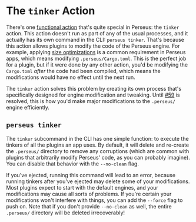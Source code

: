 # The `tinker` Action

There's one [functional action](:reference/plugins/functional) that's quite special in Perseus: the `tinker` action. This action doesn't run as part of any of the usual processes, and it actually has its own command in the CLI: `perseus tinker`. That's because this action allows plugins to modify the code of the Perseus engine. For example, applying [size optimizations](:reference/deploying/size) is a common requirement in Perseus apps, which means modifying `.perseus/Cargo.toml`. This is the perfect job for a plugin, but if it were done by any other action, you'd be modifying the `Cargo.toml` _after_ the code had been compiled, which means the modifications would have no effect until the next run.

The `tinker` action solves this problem by creating its own process that's specifically designed for engine modification and tweaking. Until [#59](https://github.com/framesurge/perseus/issues/59) is resolved, this is how you'd make major modifications to the `.perseus/` engine efficiently.

## `perseus tinker`

The `tinker` subcommand in the CLI has one simple function: to execute the tinkers of all the plugins an app uses. By default, it will delete and re-create the `.perseus/` directory to remove any corruptions (which are common with plugins that arbitrarily modify Perseus' code, as you can probably imagine). You can disable that behavior with the `--no-clean` flag.

If you've ejected, running this command will lead to an error, because running tinkers after you've ejected may delete some of your modifications. Most plugins expect to start with the default engines, and your modifications may cause all sorts of problems. If you're certain your modifications won't interfere with things, you can add the `--force` flag to push on. Note that if you don't provide `--no-clean` as well, the entire `.perseus/` directory will be deleted irrecoverably!
